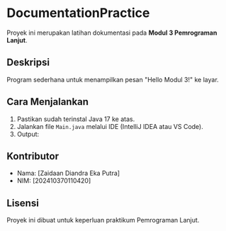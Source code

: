 # DocumentationPractice

Proyek ini merupakan latihan dokumentasi pada **Modul 3 Pemrograman Lanjut**.

## Deskripsi
Program sederhana untuk menampilkan pesan "Hello Modul 3!" ke layar.

## Cara Menjalankan
1. Pastikan sudah terinstal Java 17 ke atas.
2. Jalankan file `Main.java` melalui IDE (IntelliJ IDEA atau VS Code).
3. Output:

## Kontributor
- Nama: [Zaidaan Diandra Eka Putra]
- NIM: [202410370110420]

## Lisensi
Proyek ini dibuat untuk keperluan praktikum Pemrograman Lanjut.
